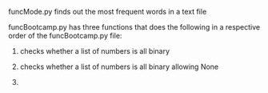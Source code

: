 
funcMode.py finds out the most frequent words in a text file

funcBootcamp.py has three functions that does the following in a respective order of the funcBootcamp.py file:

1. checks whether a list of numbers is all binary

2. checks whether a list of numbers is all binary allowing None

3. 
